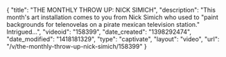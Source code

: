 {
    "title": "THE MONTHLY THROW UP: NICK SIMICH",
    "description": "This month's art installation comes to you from Nick Simich who used to \"paint backgrounds for telenovelas on a pirate mexican television station.\" Intrigued...",
    "videoid": "158399",
    "date_created": "1398292474",
    "date_modified": "1418181329",
    "type": "captivate",
    "layout": "video",
    "url": "\/v\/the-monthly-throw-up-nick-simich\/158399"
}